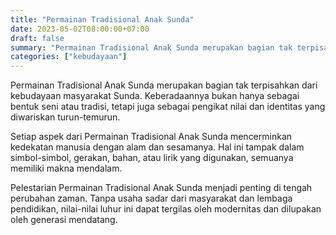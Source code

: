 ```yaml
---
title: "Permainan Tradisional Anak Sunda"
date: 2023-05-02T08:00:00+07:00
draft: false
summary: "Permainan Tradisional Anak Sunda merupakan bagian tak terpisahkan dari kebudayaan masyarakat Sunda. Keberadaannya bukan hanya sebagai bentuk seni atau"
categories: ["kebudayaan"]
---
```


Permainan Tradisional Anak Sunda merupakan bagian tak terpisahkan dari kebudayaan masyarakat Sunda. Keberadaannya bukan hanya sebagai bentuk seni atau tradisi, tetapi juga sebagai pengikat nilai dan identitas yang diwariskan turun-temurun.

Setiap aspek dari Permainan Tradisional Anak Sunda mencerminkan kedekatan manusia dengan alam dan sesamanya. Hal ini tampak dalam simbol-simbol, gerakan, bahan, atau lirik yang digunakan, semuanya memiliki makna mendalam.

Pelestarian Permainan Tradisional Anak Sunda menjadi penting di tengah perubahan zaman. Tanpa usaha sadar dari masyarakat dan lembaga pendidikan, nilai-nilai luhur ini dapat tergilas oleh modernitas dan dilupakan oleh generasi mendatang.

